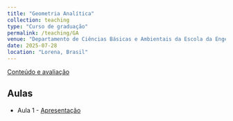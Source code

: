 ```yaml
---
title: "Geometria Analítica"
collection: teaching
type: "Curso de graduação"
permalink: /teaching/GA
venue: "Departamento de Ciências Básicas e Ambientais da Escola da Engenharia de Lorena"
date: 2025-07-28
location: "Lorena, Brasil"
---
```


[Conteúdo e avaliação](http://mmugnaine.github.io/eel/files/GA/Conteudo.pdf)


## Aulas
* Aula 1 - [Apresentação](http://mmugnaine.github.io/eel/files/GA/Conteudo.pdf)

